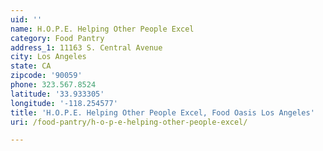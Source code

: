 ```yaml
---
uid: ''
name: H.O.P.E. Helping Other People Excel
category: Food Pantry
address_1: 11163 S. Central Avenue
city: Los Angeles
state: CA
zipcode: '90059'
phone: 323.567.8524
latitude: '33.933305'
longitude: '-118.254577'
title: 'H.O.P.E. Helping Other People Excel, Food Oasis Los Angeles'
uri: /food-pantry/h-o-p-e-helping-other-people-excel/

---
```

